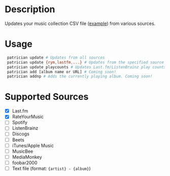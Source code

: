 # Description

Updates your music collection CSV file ([example](https://github.com/FOSSforlife/music-collection/blob/main/collection.csv)) from various sources.

# Usage

```bash
 patrician update # Updates from all sources
 patrician update {rym,lastfm,...} # Updates from the specified source
 patrician update playcounts # Updates Last.fm/ListenBrainz play counts for all albums
 patrician add [album name or URL] # Coming soon!
 patrician addnp # Adds the currently playing album. Coming soon!
```

# Supported Sources

- [x] Last.fm
- [x] RateYourMusic
- [ ] Spotify
- [ ] ListenBrainz
- [ ] Discogs
- [ ] Beets
- [ ] iTunes/Apple Music
- [ ] MusicBee
- [ ] MediaMonkey
- [ ] foobar2000
- [ ] Text file (format: `{artist} - {album}`)
